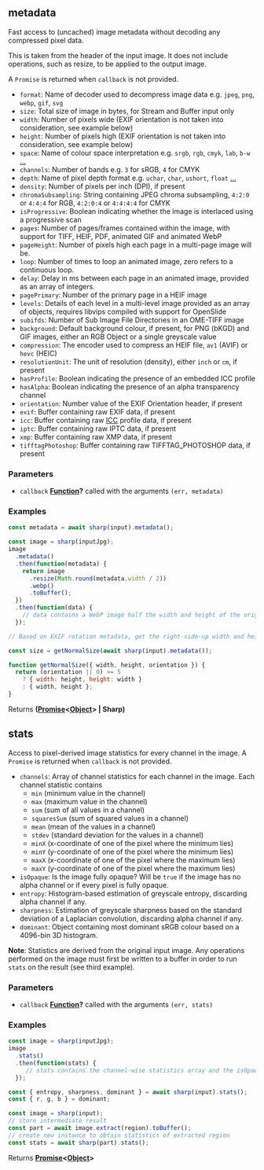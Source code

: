 <!-- Generated by documentation.js. Update this documentation by updating the source code. -->

## metadata

Fast access to (uncached) image metadata without decoding any compressed pixel data.

This is taken from the header of the input image.
It does not include operations, such as resize, to be applied to the output image.

A `Promise` is returned when `callback` is not provided.

*   `format`: Name of decoder used to decompress image data e.g. `jpeg`, `png`, `webp`, `gif`, `svg`
*   `size`: Total size of image in bytes, for Stream and Buffer input only
*   `width`: Number of pixels wide (EXIF orientation is not taken into consideration, see example below)
*   `height`: Number of pixels high (EXIF orientation is not taken into consideration, see example below)
*   `space`: Name of colour space interpretation e.g. `srgb`, `rgb`, `cmyk`, `lab`, `b-w` [...][1]
*   `channels`: Number of bands e.g. `3` for sRGB, `4` for CMYK
*   `depth`: Name of pixel depth format e.g. `uchar`, `char`, `ushort`, `float` [...][2]
*   `density`: Number of pixels per inch (DPI), if present
*   `chromaSubsampling`: String containing JPEG chroma subsampling, `4:2:0` or `4:4:4` for RGB, `4:2:0:4` or `4:4:4:4` for CMYK
*   `isProgressive`: Boolean indicating whether the image is interlaced using a progressive scan
*   `pages`: Number of pages/frames contained within the image, with support for TIFF, HEIF, PDF, animated GIF and animated WebP
*   `pageHeight`: Number of pixels high each page in a multi-page image will be.
*   `loop`: Number of times to loop an animated image, zero refers to a continuous loop.
*   `delay`: Delay in ms between each page in an animated image, provided as an array of integers.
*   `pagePrimary`: Number of the primary page in a HEIF image
*   `levels`: Details of each level in a multi-level image provided as an array of objects, requires libvips compiled with support for OpenSlide
*   `subifds`: Number of Sub Image File Directories in an OME-TIFF image
*   `background`: Default background colour, if present, for PNG (bKGD) and GIF images, either an RGB Object or a single greyscale value
*   `compression`: The encoder used to compress an HEIF file, `av1` (AVIF) or `hevc` (HEIC)
*   `resolutionUnit`: The unit of resolution (density), either `inch` or `cm`, if present
*   `hasProfile`: Boolean indicating the presence of an embedded ICC profile
*   `hasAlpha`: Boolean indicating the presence of an alpha transparency channel
*   `orientation`: Number value of the EXIF Orientation header, if present
*   `exif`: Buffer containing raw EXIF data, if present
*   `icc`: Buffer containing raw [ICC][3] profile data, if present
*   `iptc`: Buffer containing raw IPTC data, if present
*   `xmp`: Buffer containing raw XMP data, if present
*   `tifftagPhotoshop`: Buffer containing raw TIFFTAG_PHOTOSHOP data, if present

### Parameters

*   `callback` **[Function][4]?** called with the arguments `(err, metadata)`

### Examples

```javascript
const metadata = await sharp(input).metadata();
```

```javascript
const image = sharp(inputJpg);
image
  .metadata()
  .then(function(metadata) {
    return image
      .resize(Math.round(metadata.width / 2))
      .webp()
      .toBuffer();
  })
  .then(function(data) {
    // data contains a WebP image half the width and height of the original JPEG
  });
```

```javascript
// Based on EXIF rotation metadata, get the right-side-up width and height:

const size = getNormalSize(await sharp(input).metadata());

function getNormalSize({ width, height, orientation }) {
  return (orientation || 0) >= 5
    ? { width: height, height: width }
    : { width, height };
}
```

Returns **([Promise][5]<[Object][6]> | Sharp)** 

## stats

Access to pixel-derived image statistics for every channel in the image.
A `Promise` is returned when `callback` is not provided.

*   `channels`: Array of channel statistics for each channel in the image. Each channel statistic contains
    *   `min` (minimum value in the channel)
    *   `max` (maximum value in the channel)
    *   `sum` (sum of all values in a channel)
    *   `squaresSum` (sum of squared values in a channel)
    *   `mean` (mean of the values in a channel)
    *   `stdev` (standard deviation for the values in a channel)
    *   `minX` (x-coordinate of one of the pixel where the minimum lies)
    *   `minY` (y-coordinate of one of the pixel where the minimum lies)
    *   `maxX` (x-coordinate of one of the pixel where the maximum lies)
    *   `maxY` (y-coordinate of one of the pixel where the maximum lies)
*   `isOpaque`: Is the image fully opaque? Will be `true` if the image has no alpha channel or if every pixel is fully opaque.
*   `entropy`: Histogram-based estimation of greyscale entropy, discarding alpha channel if any.
*   `sharpness`: Estimation of greyscale sharpness based on the standard deviation of a Laplacian convolution, discarding alpha channel if any.
*   `dominant`: Object containing most dominant sRGB colour based on a 4096-bin 3D histogram.

**Note**: Statistics are derived from the original input image. Any operations performed on the image must first be
written to a buffer in order to run `stats` on the result (see third example).

### Parameters

*   `callback` **[Function][4]?** called with the arguments `(err, stats)`

### Examples

```javascript
const image = sharp(inputJpg);
image
  .stats()
  .then(function(stats) {
     // stats contains the channel-wise statistics array and the isOpaque value
  });
```

```javascript
const { entropy, sharpness, dominant } = await sharp(input).stats();
const { r, g, b } = dominant;
```

```javascript
const image = sharp(input);
// store intermediate result
const part = await image.extract(region).toBuffer();
// create new instance to obtain statistics of extracted region
const stats = await sharp(part).stats();
```

Returns **[Promise][5]<[Object][6]>** 

[1]: https://www.libvips.org/API/current/VipsImage.html#VipsInterpretation

[2]: https://www.libvips.org/API/current/VipsImage.html#VipsBandFormat

[3]: https://www.npmjs.com/package/icc

[4]: https://developer.mozilla.org/docs/Web/JavaScript/Reference/Statements/function

[5]: https://developer.mozilla.org/docs/Web/JavaScript/Reference/Global_Objects/Promise

[6]: https://developer.mozilla.org/docs/Web/JavaScript/Reference/Global_Objects/Object
